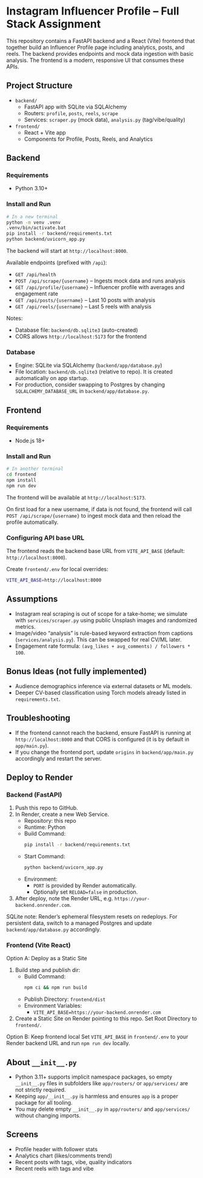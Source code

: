 # Instagram Influencer Profile – Full Stack Assignment

This repository contains a FastAPI backend and a React (Vite) frontend that together build an Influencer Profile page including analytics, posts, and reels. The backend provides endpoints and mock data ingestion with basic analysis. The frontend is a modern, responsive UI that consumes these APIs.

## Project Structure

- `backend/`
  - FastAPI app with SQLite via SQLAlchemy
  - Routers: `profile`, `posts`, `reels`, `scrape`
  - Services: `scraper.py` (mock data), `analysis.py` (tag/vibe/quality)
- `frontend/`
  - React + Vite app
  - Components for Profile, Posts, Reels, and Analytics

## Backend

### Requirements
- Python 3.10+

### Install and Run
```bash
# In a new terminal
python -m venv .venv
.venv/bin/activate.bat
pip install -r backend/requirements.txt
python backend/uvicorn_app.py
```
The backend will start at `http://localhost:8000`.

Available endpoints (prefixed with `/api`):
- `GET /api/health`
- `POST /api/scrape/{username}` – Ingests mock data and runs analysis
- `GET /api/profile/{username}` – Influencer profile with averages and engagement rate
- `GET /api/posts/{username}` – Last 10 posts with analysis
- `GET /api/reels/{username}` – Last 5 reels with analysis

Notes:
- Database file: `backend/db.sqlite3` (auto-created)
- CORS allows `http://localhost:5173` for the frontend

### Database
- Engine: SQLite via SQLAlchemy (`backend/app/database.py`)
- File location: `backend/db.sqlite3` (relative to repo). It is created automatically on app startup.
- For production, consider swapping to Postgres by changing `SQLALCHEMY_DATABASE_URL` in `backend/app/database.py`.

## Frontend

### Requirements
- Node.js 18+

### Install and Run
```bash
# In another terminal
cd frontend
npm install
npm run dev
```
The frontend will be available at `http://localhost:5173`.

On first load for a new username, if data is not found, the frontend will call `POST /api/scrape/{username}` to ingest mock data and then reload the profile automatically.

### Configuring API base URL
The frontend reads the backend base URL from `VITE_API_BASE` (default: `http://localhost:8000`).

Create `frontend/.env` for local overrides:
```bash
VITE_API_BASE=http://localhost:8000
```

## Assumptions
- Instagram real scraping is out of scope for a take-home; we simulate with `services/scraper.py` using public Unsplash images and randomized metrics.
- Image/video “analysis” is rule-based keyword extraction from captions (`services/analysis.py`). This can be swapped for real CV/ML later.
- Engagement rate formula: `(avg_likes + avg_comments) / followers * 100`.

## Bonus Ideas (not fully implemented)
- Audience demographics inference via external datasets or ML models.
- Deeper CV-based classification using Torch models already listed in `requirements.txt`.

## Troubleshooting
- If the frontend cannot reach the backend, ensure FastAPI is running at `http://localhost:8000` and that CORS is configured (it is by default in `app/main.py`).
- If you change the frontend port, update `origins` in `backend/app/main.py` accordingly and restart the server.

## Deploy to Render

### Backend (FastAPI)
1. Push this repo to GitHub.
2. In Render, create a new Web Service.
   - Repository: this repo
   - Runtime: Python
   - Build Command:
     ```bash
     pip install -r backend/requirements.txt
     ```
   - Start Command:
     ```bash
     python backend/uvicorn_app.py
     ```
   - Environment:
     - `PORT` is provided by Render automatically.
     - Optionally set `RELOAD=false` in production.
3. After deploy, note the Render URL, e.g. `https://your-backend.onrender.com`.

SQLite note: Render’s ephemeral filesystem resets on redeploys. For persistent data, switch to a managed Postgres and update `backend/app/database.py` accordingly.

### Frontend (Vite React)
Option A: Deploy as a Static Site
1. Build step and publish dir:
   - Build Command:
     ```bash
     npm ci && npm run build
     ```
   - Publish Directory: `frontend/dist`
   - Environment Variables:
     - `VITE_API_BASE=https://your-backend.onrender.com`
2. Create a Static Site on Render pointing to this repo. Set Root Directory to `frontend/`.

Option B: Keep frontend local
Set `VITE_API_BASE` in `frontend/.env` to your Render backend URL and run `npm run dev` locally.

## About `__init__.py`
- Python 3.11+ supports implicit namespace packages, so empty `__init__.py` files in subfolders like `app/routers/` or `app/services/` are not strictly required.
- Keeping `app/__init__.py` is harmless and ensures `app` is a proper package for all tooling.
- You may delete empty `__init__.py` in `app/routers/` and `app/services/` without changing imports.

## Screens
- Profile header with follower stats
- Analytics chart (likes/comments trend)
- Recent posts with tags, vibe, quality indicators
- Recent reels with tags and vibe

